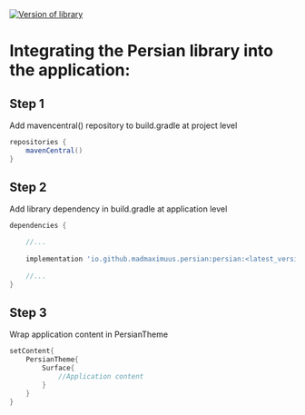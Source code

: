 <a href="https://search.maven.org/search?q=io.github.madmaximuus.persian:persian">
     <img alt="Version of library" src="https://img.shields.io/maven-central/v/io.github.madmaximuus.persian/persian.svg?label=Maven%20Central">
   </a>

# Integrating the Persian library into the application:

## Step 1

Add mavencentral() repository to build.gradle at project level

```groovy
repositories {
    mavenCentral()
}
```

## Step 2

Add library dependency in build.gradle at application level

```groovy
dependencies {

    //...
    
    implementation 'io.github.madmaximuus.persian:persian:<latest_version>'
    
    //...
}
```

## Step 3

Wrap application content in PersianTheme

```kotlin
setContent{
	PersianTheme{
		Surface{
			//Application content
		}
	}
}
```